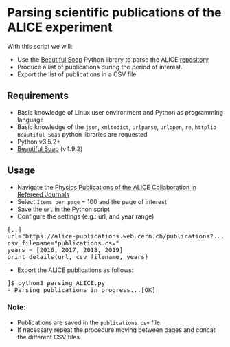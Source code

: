 # Parsing scientific publications of the ALICE experiment

With this script we will: 

* Use the [Beautiful Soap](https://www.crummy.com/software/BeautifulSoup/bs4/doc/) Python library to parse the ALICE [repository](https://alice-publications.web.cern.ch/publications) 
* Produce a list of publications during the period of interest.
* Export the list of publications in a CSV file.

## Requirements
* Basic knowledge of Linux user environment and Python as programming language
* Basic knowledge of the `json`, `xmltodict`, `urlparse`, `urlopen`, `re`, `httplib` `Beautiful Soap` python libraries are requested
* Python v3.5.2+
* [Beautiful Soap](https://www.crummy.com/software/BeautifulSoup/bs4/doc/) (v4.9.2)

## Usage
* Navigate the [Physics Publications of the ALICE Collaboration in Refereed Journals](https://alice-publications.web.cern.ch/publications)
* Select `Items per page` = 100 and the page of interest
* Save the `url` in the Python script
* Configure the settings (e.g.: url, and year range)
<pre>
[..]
url="https://alice-publications.web.cern.ch/publications?....&items_per_page=100"
csv_filename="publications.csv"
years = [2016, 2017, 2018, 2019]
print_details(url, csv_filename, years)
</pre>

* Export the ALICE publications as follows:
<pre>
]$ python3 parsing_ALICE.py 
- Parsing publications in progress...[OK]
</pre>

### Note:
* Publications are saved in the `publications.csv` file.
* If necessary repeat the procedure moving between pages and concat the different CSV files.


